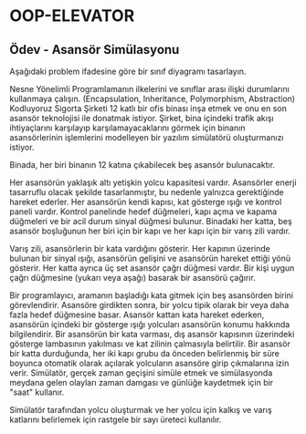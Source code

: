 # OOP-ELEVATOR
## Ödev - Asansör Simülasyonu
Aşağıdaki problem ifadesine göre bir sınıf diyagramı tasarlayın.

Nesne Yönelimli Programlamanın ilkelerini ve sınıflar arası ilişki durumlarını kullanmaya çalışın.
(Encapsulation, Inheritance, Polymorphism, Abstraction)
Kodluyoruz Sigorta Şirketi 12 katlı bir ofis binası inşa etmek ve onu en son asansör teknolojisi ile donatmak istiyor. Şirket, bina içindeki trafik akışı ihtiyaçlarını karşılayıp karşılamayacaklarını görmek için binanın asansörlerinin işlemlerini modelleyen bir yazılım simülatörü oluşturmanızı istiyor.

Binada, her biri binanın 12 katına çıkabilecek beş asansör bulunacaktır.

Her asansörün yaklaşık altı yetişkin yolcu kapasitesi vardır.
Asansörler enerji tasarruflu olacak şekilde tasarlanmıştır, bu nedenle yalnızca gerektiğinde hareket ederler.
Her asansörün kendi kapısı, kat gösterge ışığı ve kontrol paneli vardır.
Kontrol panelinde hedef düğmeleri, kapı açma ve kapama düğmeleri ve bir acil durum sinyal düğmesi bulunur.
Binadaki her katta, beş asansör boşluğunun her biri için bir kapı ve her kapı için bir varış zili vardır.

Varış zili, asansörlerin bir kata vardığını gösterir.
Her kapının üzerinde bulunan bir sinyal ışığı, asansörün gelişini ve asansörün hareket ettiği yönü gösterir.
Her katta ayrıca üç set asansör çağrı düğmesi vardır.
Bir kişi uygun çağrı düğmesine (yukarı veya aşağı) basarak bir asansörü çağırır.

Bir programlayıcı, aramanın başladığı kata gitmek için beş asansörden birini görevlendirir.
Asansöre girdikten sonra, bir yolcu tipik olarak bir veya daha fazla hedef düğmesine basar.
Asansör kattan kata hareket ederken, asansörün içindeki bir gösterge ışığı yolcuları asansörün konumu hakkında bilgilendirir.
Bir asansörün bir kata varması, dış asansör kapısının üzerindeki gösterge lambasının yakılması ve kat zilinin çalmasıyla belirtilir.
Bir asansör bir katta durduğunda, her iki kapı grubu da önceden belirlenmiş bir süre boyunca otomatik olarak açılarak yolcuların asansöre girip çıkmalarına izin verir.
Simülatör, gerçek zaman geçişini simüle etmek ve simülasyonda meydana gelen olayları zaman damgası ve günlüğe kaydetmek için bir "saat" kullanır.

Simülatör tarafından yolcu oluşturmak ve her yolcu için kalkış ve varış katlarını belirlemek için rastgele bir sayı üreteci kullanılır.
